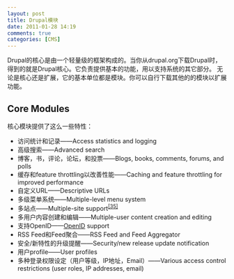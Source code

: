 ```yaml
---
layout: post
title: Drupal模块
date: 2011-01-28 14:19
comments: true
categories: [CMS]
---
```

Drupal的核心是由一个轻量级的框架构成的。当你从drupal.org下载Drupal时，得到的就是Drupal核心。它负责提供基本的功能，用以支持系统的其它部分。
无论是核心还是扩展，它的基本单位都是模块。你可以自行下载其他的的模块以扩展功能。
<h2>Core Modules</h2>
核心模块提供了这么一些特性：
<ul>
	<li>访问统计和记录——Access statistics and logging</li>
	<li>高级搜索——Advanced search</li>
	<li>博客，书，评论，论坛，和投票——Blogs, books, comments, forums, and polls</li>
	<li>缓存和feature throttling以改善性能——Caching and feature throttling for improved performance</li>
	<li>自定义URL——Descriptive URLs</li>
	<li>多级菜单系统——Multiple-level menu system</li>
	<li>多站点——Multiple-site support<sup><a href="http://en.wikipedia.org/wiki/Drupal#cite_note-multisite-34">[35]</a></sup></li>
	<li>多用户内容创建和编辑——Multiple-user content creation and editing</li>
	<li>支持OpenID——<a title="OpenID" href="http://en.wikipedia.org/wiki/OpenID">OpenID</a> support</li>
	<li>RSS Feed和Feed聚合——RSS Feed and Feed Aggregator</li>
	<li>安全/新特性的升级提醒——Security/new release update notification</li>
	<li>用户profile——User profiles</li>
	<li>多种登录权限设定（用户等级，IP地址，Email）——Various access control restrictions (user roles, IP addresses, email)</li>
</ul>

